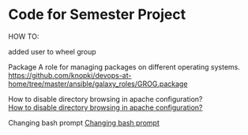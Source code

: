 # Code for Semester Project

HOW TO: 

added user to wheel group 




Package
A role for managing packages on different operating systems.
https://github.com/knopki/devops-at-home/tree/master/ansible/galaxy_roles/GROG.package


How to disable directory browsing in apache configuration?  
[How to disable directory browsing in apache configuration?](https://support.qualityunit.com/496941-How-to-disable-directory-browsing-in-apache-configuration)

Changing bash prompt
[Changing bash prompt](https://bash.cyberciti.biz/guide/Changing_bash_prompt)